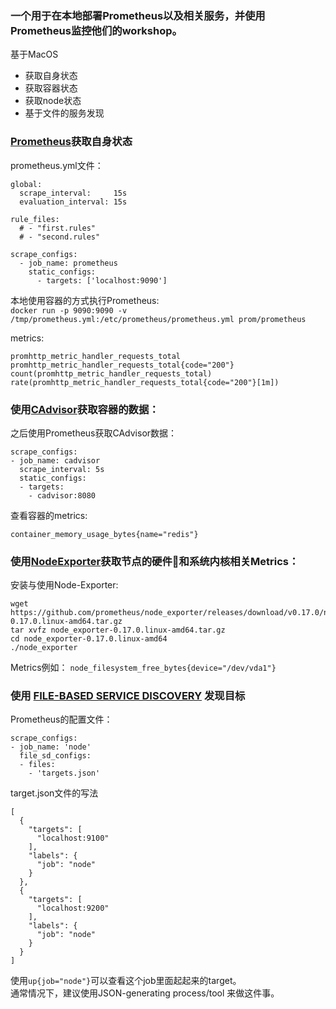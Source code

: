 ### 一个用于在本地部署Prometheus以及相关服务，并使用Prometheus监控他们的workshop。
基于MacOS
- 获取自身状态
- 获取容器状态
- 获取node状态
- 基于文件的服务发现

### [Prometheus](https://prometheus.io/docs/introduction/overview/)获取自身状态  
prometheus.yml文件：
```
global:
  scrape_interval:     15s 
  evaluation_interval: 15s

rule_files:
  # - "first.rules"
  # - "second.rules"

scrape_configs:
  - job_name: prometheus
    static_configs:
      - targets: ['localhost:9090']
```

本地使用容器的方式执行Prometheus:  
```docker run -p 9090:9090 -v /tmp/prometheus.yml:/etc/prometheus/prometheus.yml prom/prometheus```  

metrics:  
```
promhttp_metric_handler_requests_total
promhttp_metric_handler_requests_total{code="200"}
count(promhttp_metric_handler_requests_total)
rate(promhttp_metric_handler_requests_total{code="200"}[1m])
```

### 使用[CAdvisor](https://github.com/google/cadvisor)获取容器的数据：   
之后使用Prometheus获取CAdvisor数据：
```
scrape_configs:
- job_name: cadvisor
  scrape_interval: 5s
  static_configs:
  - targets:
    - cadvisor:8080
```
查看容器的metrics:
```
container_memory_usage_bytes{name="redis"}
```

### 使用[NodeExporter](https://github.com/prometheus/node_exporter)获取节点的硬件和系统内核相关Metrics：  
安装与使用Node-Exporter:
```
wget https://github.com/prometheus/node_exporter/releases/download/v0.17.0/node_exporter-0.17.0.linux-amd64.tar.gz
tar xvfz node_exporter-0.17.0.linux-amd64.tar.gz
cd node_exporter-0.17.0.linux-amd64
./node_exporter
```
Metrics例如：
```node_filesystem_free_bytes{device="/dev/vda1"}```

### 使用 [FILE-BASED SERVICE DISCOVERY](https://github.com/prometheus/prometheus/tree/master/discovery) 发现目标  
Prometheus的配置文件：
```
scrape_configs:
- job_name: 'node'
  file_sd_configs:
  - files:
    - 'targets.json'
```
target.json文件的写法
```
[
  {
    "targets": [
      "localhost:9100"
    ],
    "labels": {
      "job": "node"
    }
  },
  {
    "targets": [
      "localhost:9200"
    ],
    "labels": {
      "job": "node"
    }
  }
]
```
使用`up{job="node"}`可以查看这个job里面起起来的target。   
通常情况下，建议使用JSON-generating process/tool 来做这件事。
